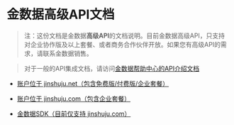 # 金数据高级API文档


> 注：这份文档是金数据**高级API**的文档说明。目前金数据高级API，只支持对企业协作版及以上套餐、或者商务合作伙伴开放。如果您有高级API的需求，请联系金数据销售。

> 对于一般的API集成文档，请访问[金数据帮助中心的API介绍文档](https://help.jinshuju.net/articles/api-intro)

* [账户位于 jinshuju.net（包含免费版/付费版/企业套餐）](https://github.com/jinshuju/jinshuju-api-docs/blob/master/personal-api.md)

* [账户位于 jinshuju.com（包含企业套餐）](https://github.com/jinshuju/jinshuju-api-docs/blob/master/enterprise-api.md)

* [金数据SDK（目前仅支持 jinshuju.com）](https://github.com/jinshuju/jinshuju-api-docs/blob/master/enterprise-sdk.md)
